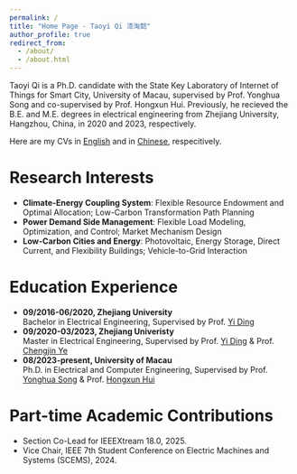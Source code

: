 ```yaml
---
permalink: /
title: "Home Page - Taoyi Qi 漆淘懿"
author_profile: true
redirect_from: 
  - /about/
  - /about.html
---
```


Taoyi Qi is a Ph.D. candidate with the State Key Laboratory of Internet of Things for Smart City, University of Macau, supervised by Prof. Yonghua Song and co-supervised by Prof. Hongxun Hui. Previously, he recieved the B.E. and M.E. degrees in electrical engineering from Zhejiang University, Hangzhou, China, in 2020 and 2023, respectively.

Here are my CVs in [English](CV_in_English.pdf) and in [Chinese](https://github.com/Timothy71/taoyiqi.github.io/blob/master/files/CV_in_Chinese.pdf), respecitively.

Research Interests
======
+ **Climate-Energy Coupling System**: Flexible Resource Endowment and Optimal Allocation; Low-Carbon Transformation Path Planning
+ **Power Demand Side Management**: Flexible Load Modeling, Optimization, and Control; Market Mechanism Design
+ **Low-Carbon Cities and Energy**: Photovoltaic, Energy Storage, Direct Current, and Flexibility Buildings; Vehicle-to-Grid Interaction

Education Experience
======
+ **09/2016-06/2020, Zhejiang University**  
  Bachelor in Electrical Engineering, Supervised by Prof. [Yi Ding](https://person.zju.edu.cn/110)
+ **09/2020-03/2023, Zhejiang Univeristy**  
  Master in Electrical Engineering, Supervised by Prof. [Yi Ding](https://person.zju.edu.cn/110) & Prof. [Chengjin Ye](https://person.zju.edu.cn/0617209#0)
+ **08/2023-present, University of Macau**  
  Ph.D. in Electrical and Computer Engineering, Supervised by Prof. [Yonghua Song](https://rto.um.edu.mo/biography/) & Prof. [Hongxun Hui](https://www.fst.um.edu.mo/people/hongxunhui/)

Part-time Academic Contributions
=====
+ Section Co-Lead for IEEEXtream 18.0, 2025.
+ Vice Chair, IEEE 7th Student Conference on Electric Machines and Systems (SCEMS), 2024.




